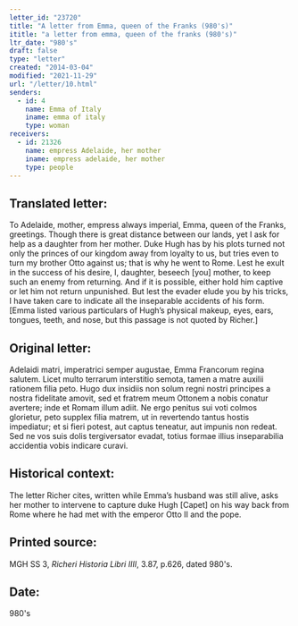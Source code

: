 ```yaml
---
letter_id: "23720"
title: "A letter from Emma, queen of the Franks (980's)"
ititle: "a letter from emma, queen of the franks (980's)"
ltr_date: "980's"
draft: false
type: "letter"
created: "2014-03-04"
modified: "2021-11-29"
url: "/letter/10.html"
senders:
  - id: 4
    name: Emma of Italy
    iname: emma of italy
    type: woman
receivers:
  - id: 21326
    name: empress Adelaide, her mother
    iname: empress adelaide, her mother
    type: people
---
```

<h2> Translated letter:</h2>To Adelaide, mother, empress always imperial, Emma, queen of the Franks, greetings.
Though there is great distance between our lands, yet I ask for help as a daughter from her mother.  Duke Hugh has by his plots turned not only the princes of our kingdom away from loyalty to us, but tries even to turn my brother Otto against us; that is why he went to Rome.  Lest he exult in the success of his desire, I, daughter, beseech [you] mother, to keep such an enemy from returning.  And if it is possible, either hold him captive or let him not return unpunished.  But lest the evader elude you by his tricks, I have taken care to indicate all the inseparable accidents of his form.
[Emma listed various particulars of Hugh’s physical makeup, eyes, ears, tongues, teeth, and nose, but this passage is not quoted by Richer.]
<h2 class="mt-4"> Original letter:</h2>Adelaidi matri, imperatrici semper augustae, Emma Francorum regina salutem. Licet multo terrarum interstitio semota, tamen a matre auxilii rationem filia peto. Hugo dux insidiis non solum regni nostri principes a nostra fidelitate amovit, sed et fratrem meum Ottonem a nobis conatur avertere; inde et Romam illum adiit. Ne ergo penitus sui voti colmos glorietur, peto supplex filia matrem, ut in revertendo tantus hostis impediatur; et si fieri potest, aut captus teneatur, aut impunis non redeat. Sed ne vos suis dolis tergiversator evadat, totius formae illius inseparabilia accidentia vobis indicare curavi.
<h2 class="mt-4"> Historical context:</h2>The letter Richer cites, written while Emma’s husband was still alive, asks her mother to intervene to capture duke Hugh [Capet] on his way back from Rome where he had met with the emperor Otto II and the pope.
<h2 class="mt-4"> Printed source:</h2><p>MGH SS 3, <em>Richeri Historia Libri IIII</em>, 3.87, p.626, dated 980's.</p><h2 class="mt-4"> Date:</h2>980's